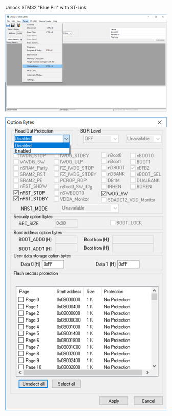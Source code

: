 Unlock STM32 "Blue Pill" with ST-Link

![Target_Option_Bytes](https://raw.githubusercontent.com/indrekluuk/Notes/master/Stm32/stm32_st_link_utility_1.png)


![Read_Out_Protection](https://raw.githubusercontent.com/indrekluuk/Notes/master/Stm32/stm32_st_link_utility_2.png)

